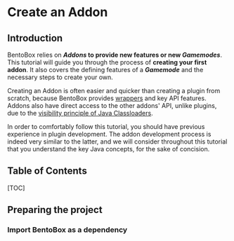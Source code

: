 # Create an Addon

## Introduction

BentoBox relies on ***Addons* to provide new features or new *Gamemodes***.
This tutorial will guide you through the process of **creating your first addon**.
It also covers the defining features of a ***Gamemode*** and the necessary steps to create your own.

Creating an Addon is often easier and quicker than creating a plugin from scratch, because BentoBox provides [wrappers](https://en.wikipedia.org/wiki/Wrapper_function) and key API features.
Addons also have direct access to the other addons' API, unlike plugins, due to the [visibility principle of Java Classloaders](https://www.javatpoint.com/classloader-in-java).

In order to comfortably follow this tutorial, you should have previous experience in plugin development.
The addon development process is indeed very similar to the latter, and we will consider throughout this tutorial that you understand the key Java concepts, for the sake of concision.

## Table of Contents

[TOC]

## Preparing the project

### Import BentoBox as a dependency
